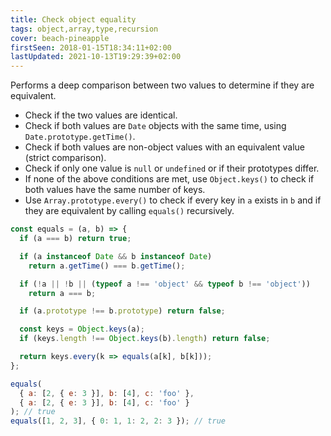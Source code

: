 ```yaml
---
title: Check object equality
tags: object,array,type,recursion
cover: beach-pineapple
firstSeen: 2018-01-15T18:34:11+02:00
lastUpdated: 2021-10-13T19:29:39+02:00
---
```


Performs a deep comparison between two values to determine if they are equivalent.

- Check if the two values are identical.
- Check if both values are `Date` objects with the same time, using `Date.prototype.getTime()`.
- Check if both values are non-object values with an equivalent value (strict comparison).
- Check if only one value is `null` or `undefined` or if their prototypes differ.
- If none of the above conditions are met, use `Object.keys()` to check if both values have the same number of keys.
- Use `Array.prototype.every()` to check if every key in `a` exists in `b` and if they are equivalent by calling `equals()` recursively.

```js
const equals = (a, b) => {
  if (a === b) return true;

  if (a instanceof Date && b instanceof Date)
    return a.getTime() === b.getTime();

  if (!a || !b || (typeof a !== 'object' && typeof b !== 'object'))
    return a === b;

  if (a.prototype !== b.prototype) return false;

  const keys = Object.keys(a);
  if (keys.length !== Object.keys(b).length) return false;

  return keys.every(k => equals(a[k], b[k]));
};
```

```js
equals(
  { a: [2, { e: 3 }], b: [4], c: 'foo' },
  { a: [2, { e: 3 }], b: [4], c: 'foo' }
); // true
equals([1, 2, 3], { 0: 1, 1: 2, 2: 3 }); // true
```
